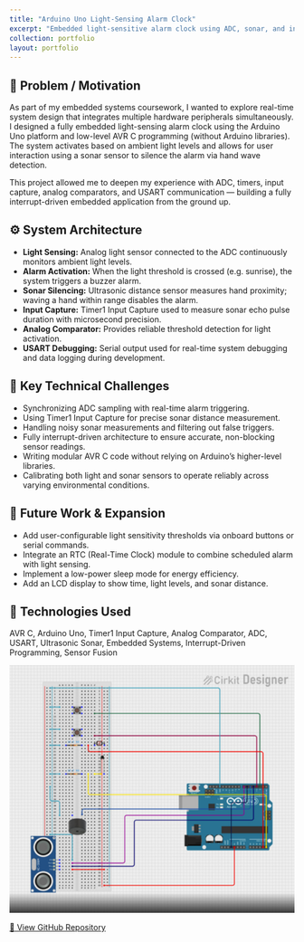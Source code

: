 ```yaml
---
title: "Arduino Uno Light-Sensing Alarm Clock"
excerpt: "Embedded light-sensitive alarm clock using ADC, sonar, and input capture."
collection: portfolio
layout: portfolio
---
```


## 📌 Problem / Motivation

As part of my embedded systems coursework, I wanted to explore real-time system design that integrates multiple hardware peripherals simultaneously. I designed a fully embedded light-sensing alarm clock using the Arduino Uno platform and low-level AVR C programming (without Arduino libraries). The system activates based on ambient light levels and allows for user interaction using a sonar sensor to silence the alarm via hand wave detection.

This project allowed me to deepen my experience with ADC, timers, input capture, analog comparators, and USART communication — building a fully interrupt-driven embedded application from the ground up.

## ⚙️ System Architecture

- **Light Sensing:** Analog light sensor connected to the ADC continuously monitors ambient light levels.
- **Alarm Activation:** When the light threshold is crossed (e.g. sunrise), the system triggers a buzzer alarm.
- **Sonar Silencing:** Ultrasonic distance sensor measures hand proximity; waving a hand within range disables the alarm.
- **Input Capture:** Timer1 Input Capture used to measure sonar echo pulse duration with microsecond precision.
- **Analog Comparator:** Provides reliable threshold detection for light activation.
- **USART Debugging:** Serial output used for real-time system debugging and data logging during development.

## 🧪 Key Technical Challenges

- Synchronizing ADC sampling with real-time alarm triggering.
- Using Timer1 Input Capture for precise sonar distance measurement.
- Handling noisy sonar measurements and filtering out false triggers.
- Fully interrupt-driven architecture to ensure accurate, non-blocking sensor readings.
- Writing modular AVR C code without relying on Arduino’s higher-level libraries.
- Calibrating both light and sonar sensors to operate reliably across varying environmental conditions.

## 🚀 Future Work & Expansion

- Add user-configurable light sensitivity thresholds via onboard buttons or serial commands.
- Integrate an RTC (Real-Time Clock) module to combine scheduled alarm with light sensing.
- Implement a low-power sleep mode for energy efficiency.
- Add an LCD display to show time, light levels, and sonar distance.

## 🔧 Technologies Used

AVR C, Arduino Uno, Timer1 Input Capture, Analog Comparator, ADC, USART, Ultrasonic Sonar, Embedded Systems, Interrupt-Driven Programming, Sensor Fusion

![Light Sensing Alarm Clock Circuit](/assets/css/js/images/AlarmClock.png)

[🔗 View GitHub Repository](https://github.com/Reetabass/Light-Sensing-Alarm-Clock)
